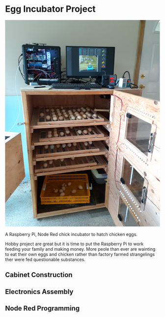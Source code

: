 # Egg Incubator Project

![alt text](https://raw.githubusercontent.com/WillWelker/incubator-project/master/images/incubator.jpg "Chickens")

A Raspberry Pi, Node Red chick incubator to hatch chicken eggs.

Hobby project are great but it is time to put the Raspberry Pi to work feeding your family and making money.  More peole than ever are wainting to eat their own eggs and chicken rather than factory farmed strangelings ther were fed questionable substances.

## Cabinet Construction

## Electronics Assembly

## Node Red Programming
